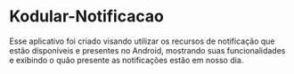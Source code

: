 # Kodular-Notificacao
Esse aplicativo foi criado visando utilizar os recursos de notificação que estão disponíveis e presentes no Android, mostrando suas funcionalidades e exibindo o quão presente as notificações estão em nosso dia.

